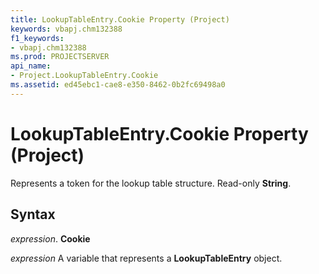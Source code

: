 ```yaml
---
title: LookupTableEntry.Cookie Property (Project)
keywords: vbapj.chm132388
f1_keywords:
- vbapj.chm132388
ms.prod: PROJECTSERVER
api_name:
- Project.LookupTableEntry.Cookie
ms.assetid: ed45ebc1-cae8-e350-8462-0b2fc69498a0
---
```



# LookupTableEntry.Cookie Property (Project)

Represents a token for the lookup table structure. Read-only  **String**.


## Syntax

 _expression_. **Cookie**

 _expression_ A variable that represents a **LookupTableEntry** object.


